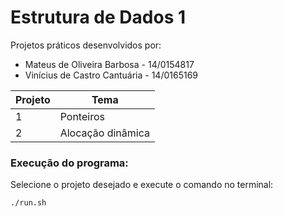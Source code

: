 # Estrutura de Dados 1
Projetos práticos desenvolvidos por:
  * Mateus de Oliveira Barbosa - 14/0154817
  * Vinícius de Castro Cantuária - 14/0165169

Projeto | Tema
-- | --
1 | Ponteiros
2 | Alocação dinâmica
 
### Execução do programa:
Selecione o projeto desejado e execute o comando no terminal:
 ```
 ./run.sh
